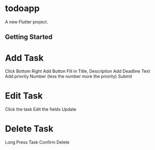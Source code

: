 # todoapp

A new Flutter project.

## Getting Started

# Add Task
Click Bottom Right Add Button
Fill in Title, Description
Add Deadline Text
Add priority Number (less the number more the priority)
Submit

# Edit Task
Click the task
Edit the fields
Update

# Delete Task
Long Press Task
Confirm Delete

